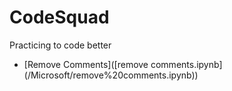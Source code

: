 # CodeSquad
Practicing to code better

- [Remove Comments](\[remove comments.ipynb](/Microsoft/remove%20comments.ipynb))

